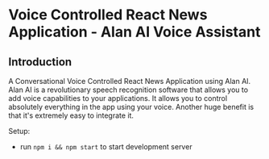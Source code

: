 # Voice Controlled React News Application - Alan AI Voice Assistant


## Introduction

A Conversational Voice Controlled React News Application using Alan AI. Alan AI is a revolutionary speech recognition software that allows you to add voice capabilities to your applications. It allows you to control absolutely everything in the app using your voice. Another huge benefit is that it's extremely easy to integrate it.  

Setup:
- run ```npm i && npm start``` to start development server
